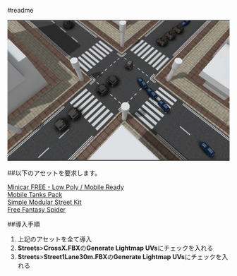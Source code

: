 #readme

![image](image.jpg)

##以下のアセットを要求します。

[Minicar FREE - Low Poly / Mobile Ready](https://www.assetstore.unity3d.com/#/content/7321
)  
[Mobile Tanks Pack](https://www.assetstore.unity3d.com/#/content/13148)  
[Simple Modular Street Kit](https://www.assetstore.unity3d.com/#/content/13811)  
[Free Fantasy Spider](https://www.assetstore.unity3d.com/#/content/10104)

##導入手順

1.  上記のアセットを全て導入
2.  **Streets**>**CrossX.FBX**の**Generate Lightmap UVs**にチェックを入れる
3.  **Streets**>**Street1Lane30m.FBX**の**Generate Lightmap UVs**にチェックを入れる